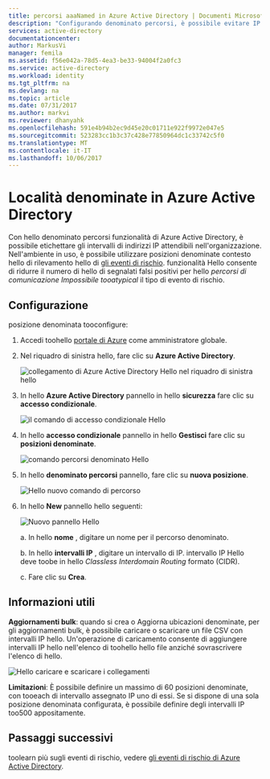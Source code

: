 ```yaml
---
title: percorsi aaaNamed in Azure Active Directory | Documenti Microsoft
description: "Configurando denominato percorsi, è possibile evitare IP indirizzi che appartengono a organizzazione generano falsi positivi per il tipo di evento di rischio di hello impossibili tooatypical corsa."
services: active-directory
documentationcenter: 
author: MarkusVi
manager: femila
ms.assetid: f56e042a-78d5-4ea3-be33-94004f2a0fc3
ms.service: active-directory
ms.workload: identity
ms.tgt_pltfrm: na
ms.devlang: na
ms.topic: article
ms.date: 07/31/2017
ms.author: markvi
ms.reviewer: dhanyahk
ms.openlocfilehash: 591e4b94b2ec9d45e20c01711e922f9972e047e5
ms.sourcegitcommit: 523283cc1b3c37c428e77850964dc1c33742c5f0
ms.translationtype: MT
ms.contentlocale: it-IT
ms.lasthandoff: 10/06/2017
---
```

# <a name="named-locations-in-azure-active-directory"></a>Località denominate in Azure Active Directory

Con hello denominato percorsi funzionalità di Azure Active Directory, è possibile etichettare gli intervalli di indirizzi IP attendibili nell'organizzazione. Nell'ambiente in uso, è possibile utilizzare posizioni denominate contesto hello di rilevamento hello di [gli eventi di rischio](active-directory-reporting-risk-events.md). funzionalità Hello consente di ridurre il numero di hello di segnalati falsi positivi per hello *percorsi di comunicazione Impossibile tooatypical* il tipo di evento di rischio. 

## <a name="configuration"></a>Configurazione

posizione denominata tooconfigure:

1. Accedi toohello [portale di Azure](https://portal.azure.com) come amministratore globale.

2. Nel riquadro di sinistra hello, fare clic su **Azure Active Directory**.

    ![collegamento di Azure Active Directory Hello nel riquadro di sinistra hello](./media/active-directory-named-locations/01.png)

3. In hello **Azure Active Directory** pannello in hello **sicurezza** fare clic su **accesso condizionale**.

    ![il comando di accesso condizionale Hello](./media/active-directory-named-locations/05.png)


4. In hello **accesso condizionale** pannello in hello **Gestisci** fare clic su **posizioni denominate**.

    ![comando percorsi denominato Hello](./media/active-directory-named-locations/06.png)


5. In hello **denominato percorsi** pannello, fare clic su **nuova posizione**.

    ![Hello nuovo comando di percorso](./media/active-directory-named-locations/07.png)


6. In hello **New** pannello hello seguenti:

    ![Nuovo pannello Hello](./media/active-directory-named-locations/08.png)

    a. In hello **nome** , digitare un nome per il percorso denominato.

    b. In hello **intervalli IP** , digitare un intervallo di IP. intervallo IP Hello deve toobe in hello *Classless Interdomain Routing* formato (CIDR).  

    c. Fare clic su **Crea**.



## <a name="what-you-should-know"></a>Informazioni utili

**Aggiornamenti bulk**: quando si crea o Aggiorna ubicazioni denominate, per gli aggiornamenti bulk, è possibile caricare o scaricare un file CSV con intervalli IP hello. Un'operazione di caricamento consente di aggiungere intervalli IP hello nell'elenco di toohello hello file anziché sovrascrivere l'elenco di hello.

![Hello caricare e scaricare i collegamenti](./media/active-directory-named-locations/09.png)


**Limitazioni**: È possibile definire un massimo di 60 posizioni denominate, con tooeach di intervallo assegnato IP uno di essi. Se si dispone di una sola posizione denominata configurata, è possibile definire degli intervalli IP too500 appositamente.


## <a name="next-steps"></a>Passaggi successivi

toolearn più sugli eventi di rischio, vedere [gli eventi di rischio di Azure Active Directory](active-directory-reporting-risk-events.md).

